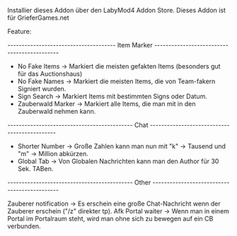 Installier dieses Addon über den LabyMod4 Addon Store.
Dieses Addon ist für GrieferGames.net


Feature:

-------------------------------------- Item Marker --------------------------------------------

- No Fake Items       -> Markiert die meisten gefakten Items (besonders gut für das Auctionshaus)
- No Fake Names       -> Markiert die meisten Items, die von Team-fakern Signiert wurden.
- Sign Search         -> Markiert Items mit bestimmten Signs oder Datum.
- Zauberwald Marker   -> Markiert alle Items, die man mit in den Zauberwald nehmen kann.

-------------------------------------------- Chat ---------------------------------------------

- Shorter Number      -> Große Zahlen kann man nun mit "k" -> Tausend und "m" -> Million abkürzen.
- Global Tab          -> Von Globalen Nachrichten kann man den Author für 30 Sek. TABen.
  
-------------------------------------------- Other ---------------------------------------------

Zauberer notification -> Es erschein eine große Chat-Nachricht wenn der Zauberer erschein ("/z" direkter tp).
Afk Portal waiter     -> Wenn man in einem Portal im Portalraum steht, wird man ohne sich zu bewegen auf ein CB verbunden.
